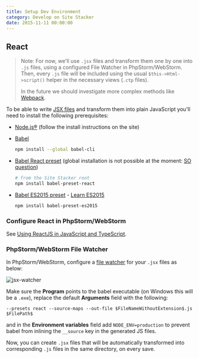 ```yaml
---
title: Setup Dev Environment
category: Develop on Site Stacker
date: 2015-11-11 00:00:00
---
```


## React

> Note: For now, we'll use `.jsx` files and transform them one by one into `.js` files, using a configured File Watcher in PhpStorm/WebStorm. Then, every `.js` file will be included using the usual `$this->Html->script()` helper in the necessary views (`.ctp` files).
>
> In the future we should investigate more complex methods like [Webpack](https://webpack.github.io/).

To be able to write [JSX files](https://facebook.github.io/react/docs/jsx-in-depth.html) and transform them into plain JavaScript you'll need to install the following prerequisites:

- [Node.js®](https://nodejs.org/en/) (follow the install instructions on the site)
- [Babel](https://babeljs.io/)

  ```sh
  npm install --global babel-cli
  ```

- [Babel React preset](https://babeljs.io/docs/plugins/preset-react/) (global installation is not possible at the moment: [SO question](http://stackoverflow.com/questions/33538403/error-couldnt-find-preset-react-when-installed-using-npm-install-global-ba))

  ```sh
  # from the Site Stacker root
  npm install babel-preset-react
  ```

- [Babel ES2015 preset](http://babeljs.io/docs/plugins/preset-es2015/) - [Learn ES2015](http://babeljs.io/docs/learn-es2015/)

  ```sh
  npm install babel-preset-es2015
  ```

### Configure React in PhpStorm/WebStorm

See [Using ReactJS in JavaScript and TypeScript](https://www.jetbrains.com/webstorm/help/using-reactjs-in-javascript-and-typescript.html).

### PhpStorm/WebStorm File Watcher

In PhpStorm/WebStorm, configure a [file watcher](https://www.jetbrains.com/webstorm/help/file-watchers.html) for your `.jsx` files as below:

![jsx-watcher](https://git.sitestacker.com/sitestacker/docs/uploads/464809a852443001fac624e84bb924af/image.png)

Make sure the **Program** points to the babel executable (on Windows this will be a `.exe`), replace the default **Arguments** field with the following:

```
--presets react --source-maps --out-file $FileNameWithoutExtension$.js $FilePath$
```

and in the **Environment variables** field add `NODE_ENV=production` to prevent babel from inlining the `__source` key in the generated JS files.

Now, you can create `.jsx` files that will be automatically transformed into corresponding `.js` files in the same directory, on every save.
